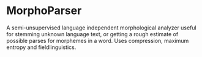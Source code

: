 MorphoParser
============

A semi-unsupervised language independent morphological analyzer useful for stemming unknown language text, or getting a rough estimate of possible parses for morphemes in a word. Uses compression, maximum entropy and fieldlinguistics.